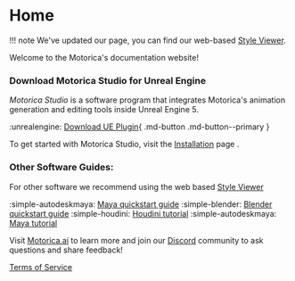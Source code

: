 # Home

!!! note
    We've updated our page, you can find our web-based [Style Viewer](http://mogen.motorica.ai).
    
Welcome to the Motorica's documentation website!

### Download Motorica Studio for Unreal Engine

*Motorica Studio* is a software program that integrates Motorica's animation generation and editing tools inside Unreal Engine 5.

:unrealengine: [Download UE Plugin](https://mostudiodocs.pages.dev/downloads/){ .md-button .md-button--primary }

To get started with Motorica Studio, visit the [Installation](get-started/index.md) page .

### Other Software Guides:

For other software we recommend using the web based [Style Viewer](https://mogen.motorica.ai/)

<div class="grid cards" markdown>

:simple-autodeskmaya: [Maya quickstart guide](https://www.motorica.ai/s/Quickstart_guide_maya.pdf)
:simple-blender: [Blender quickstart guide](https://www.motorica.ai/s/Quickstart_guide_blender.pdf)
:simple-houdini: [Houdini tutorial](https://youtu.be/m5ZcMsATAfg)
:simple-autodeskmaya: [Maya tutorial](https://vimeo.com/831841460)

</div>

Visit [Motorica.ai](https://www.motorica.ai/) to learn more and join our [Discord](https://discord.com/invite/KWRqNzcjYA) community to ask questions and share feedback!

[Terms of Service](https://www.motorica.ai/terms-of-service)
